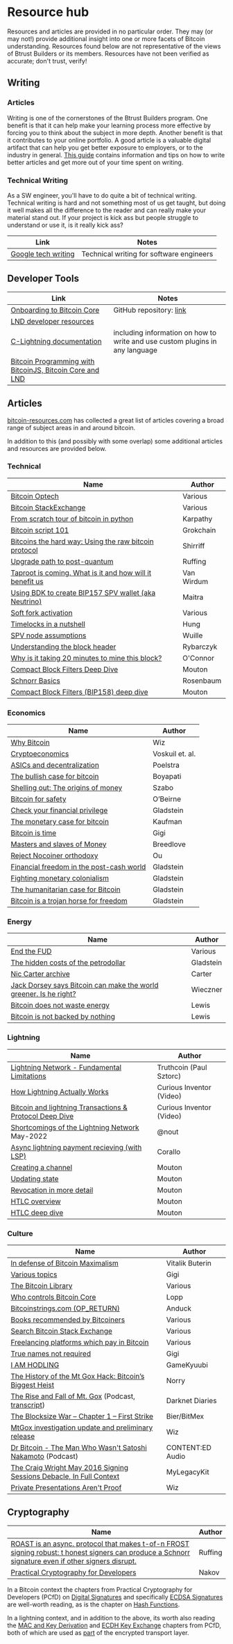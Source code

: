 # Resource hub

Resources and articles are provided in no particular order. They may (or may not!) provide additional insight into one or more facets of Bitcoin understanding. Resources found below are not representative of the views of Btrust Builders or its members. Resources have not been verified as accurate; don't trust, verify!

## Writing

### Articles

Writing is one of the cornerstones of the Btrust Builders program. One benefit is that it can help make your learning process more effective by forcing you to think about the subject in more depth. Another benefit is that it contributes to your online portfolio. A good article is a valuable digital artifact that can help you get better exposure to employers, or to the industry in general. [This guide](../writing-guidelines.md) contains information and tips on how to write better articles and get more out of your time spent on writing.

### Technical Writing

As a SW engineer, you'll have to do quite a bit of technical writing. Technical writing is hard and not something most of us get taught, but doing it well makes all the difference to the reader and can really make your material stand out. If your project is kick ass but people struggle to understand or use it, is it really kick ass?

| **Link**                                                                   | **Notes**                                |
| -------------------------------------------------------------------------- | ---------------------------------------- |
| [Google tech writing](https://developers.google.com/tech-writing/overview) | Technical writing for software engineers |

## Developer Tools

| **Link**                                                                                                                   | **Notes**                                                                              |
| -------------------------------------------------------------------------------------------------------------------------- | -------------------------------------------------------------------------------------- |
| [Onboarding to Bitcoin Core](https://obc.256k1.dev/)                                                                       | GitHub repository: [link](https://github.com/chaincodelabs/onboarding-to-bitcoin-core) |
| [LND developer resources](https://docs.lightning.engineering/)                                                             |                                                                                        |
| [C-Lightning documentation](https://lightning.readthedocs.io/)                                                             | including information on how to write and use custom plugins in any language           |
| [Bitcoin Programming with BitcoinJS, Bitcoin Core and LND](https://bitcoinjs-guide.bitcoin-studio.com/bitcoinjs-guide/v5/) |                                                                                        |

## Articles

[bitcoin-resources.com](https://bitcoin-resources.com/articles/) has collected a great list of articles covering a broad range of subject areas in and around bitcoin.

In addition to this (and possibly with some overlap) some additional articles and resources are provided below.

### Technical

| **Name**                                                                                                                                                 | **Author** |
| -------------------------------------------------------------------------------------------------------------------------------------------------------- | ---------- |
| [Bitcoin Optech](https://bitcoinops.org/en/topics/)                                                                                                      | Various    |
| [Bitcoin StackExchange](https://bitcoin.stackexchange.com/)                                                                                              | Various    |
| [From scratch tour of bitcoin in python](https://karpathy.github.io/2021/06/21/blockchain/)                                                              | Karpathy   |
| [Bitcoin script 101](https://bitcoindev.network/bitcoin-script-101/)                                                                                     | Grokchain  |
| [Bitcoins the hard way: Using the raw bitcoin protocol](https://www.righto.com/2014/02/bitcoins-hard-way-using-raw-bitcoin.html)                         | Shirriff   |
| [Upgrade path to post-quantum](https://gist.github.com/harding/bfd094ab488fd3932df59452e5ec753f)                                                         | Ruffing    |
| [Taproot is coming. What is it and how will it benefit us](https://bitcoinmagazine.com/technical/taproot-coming-what-it-and-how-it-will-benefit-bitcoin) | Van Wirdum |
| [Using BDK to create BIP157 SPV wallet (aka Neutrino)](https://bitcoindevkit.org/blog/2021/06/using-bdk-to-create-bip157-spv-wallet-aka-neutrino/)       | Maitra     |
| [Soft fork activation](https://deploy-preview-531--bitcoinops.netlify.app/en/topics/soft-fork-activation/)                                               | Various    |
| [Timelocks in a nutshell](https://medium.com/@RobinHung/bitcoin-timelocks-in-a-nutshell-4c95aafc7a59)                                                    | Hung       |
| [SPV node assumptions](https://www.reddit.com/r/BitcoinBeginners/comments/3eq3y7/full\_node\_question/ctk4lnd/)                                          | Wuille     |
| [Understanding the block header](https://medium.com/fcats-blockchain-incubator/understanding-the-bitcoin-blockchain-header-a2b0db06b515)                 | Rybarczyk  |
| [Why is it taking 20 minutes to mine this block?](https://r6.ca/blog/20180225T160548Z.html)                                                              | O'Connor   |
| [Compact Block Filters Deep Dive](https://bitcoin-dev.blog/blog/bip158-deep-dive/)                                                                       | Mouton     |
| [Schnorr Basics](https://bitcoin-dev.blog/blog/schnorr-basics/)                                                                                          | Rosenbaum  |
| [Compact Block Filters (BIP158) deep dive](https://ellemouton.com/posts/bip158/)                                                                         | Mouton     |

### Economics

| **Name**                                                                                                                                   | **Author**      |
| ------------------------------------------------------------------------------------------------------------------------------------------ | --------------- |
| [Why Bitcoin](https://medium.com/@wiz/why-bitcoin-359ada12629e)                                                                            | Wiz             |
| [Cryptoeconomics](https://github.com/libbitcoin/libbitcoin-system/wiki/Cryptoeconomics)                                                    | Voskuil et. al. |
| [ASICs and decentralization](https://download.wpsoftware.net/bitcoin/asic-faq.pdf)                                                         | Poelstra        |
| [The bullish case for bitcoin](https://vijayboyapati.medium.com/the-bullish-case-for-bitcoin-6ecc8bdecc1)                                  | Boyapati        |
| [Shelling out: The origins of money](https://nakamotoinstitute.org/shelling-out/)                                                          | Szabo           |
| [Bitcoin for safety](https://jameso.be/2019/08/24/bitcoin-is-for-this.html)                                                                | O’Beirne        |
| [Check your financial privilege](https://bitcoinmagazine.com/culture/check-your-financial-privilege)                                       | Gladstein       |
| [The monetary case for bitcoin](https://medium.com/coinmonks/the-monetary-case-for-bitcoin-778cd51ff272)                                   | Kaufman         |
| [Bitcoin is time](https://dergigi.com/2021/01/14/bitcoin-is-time/)                                                                         | Gigi            |
| [Masters and slaves of Money](https://breedlove22.medium.com/masters-and-slaves-of-money-255ecc93404f)                                     | Breedlove       |
| [Reject Nocoiner orthodoxy](https://elaineou.com/2018/10/10/reject-nocoiner-orthodoxy/)                                                    | Ou              |
| [Financial freedom in the post-cash world](https://www.cato.org/cato-journal/spring/summer-2021/financial-freedom-privacy-post-cash-world) | Gladstein       |
| [Fighting monetary colonialism](https://bitcoinmagazine.com/culture/bitcoin-a-currency-of-decolonization)                                  | Gladstein       |
| [The humanitarian case for Bitcoin](https://bitcoinmagazine.com/culture/bitcoin-is-humanitarian-and-environmental)                         | Gladstein       |
| [Bitcoin is a trojan horse for freedom](https://bitcoinmagazine.com/culture/bitcoin-is-a-trojan-horse-for-freedom)                         | Gladstein       |

### Energy

| **Name**                                                                                                                                                                   | **Author** |
| -------------------------------------------------------------------------------------------------------------------------------------------------------------------------- | ---------- |
| [End the FUD](https://endthefud.org/)                                                                                                                                      | Various    |
| [The hidden costs of the petrodollar](https://bitcoinmagazine.com/culture/the-hidden-costs-of-the-petrodollar)                                                             | Gladstein  |
| [Nic Carter archive](https://niccarter.info/)                                                                                                                              | Carter     |
| [Jack Dorsey says Bitcoin can make the world greener. Is he right?](https://nymag.com/intelligencer/2021/05/jack-dorsey-says-bitcoin-is-climate-friendly-is-he-right.html) | Wieczner   |
| [Bitcoin does not waste energy](https://unchained.com/blog/bitcoin-does-not-waste-energy/)                                                                                 | Lewis      |
| [Bitcoin is not backed by nothing](https://unchained.com/blog/bitcoin-is-not-backed-by-nothing/)                                                                           | Lewis      |

### Lightning

| **Name**                                                                                                                           | **Author**               |
| ---------------------------------------------------------------------------------------------------------------------------------- | ------------------------ |
| [Lightning Network - Fundamental Limitations](http://www.truthcoin.info/blog/lightning-limitations/)                               | Truthcoin (Paul Sztorc)  |
| [How Lightning Actually Works](https://www.youtube.com/watch?v=yKdK-7AtAMQ)                                                        | Curious Inventor (Video) |
| [Bitcoin and lightning Transactions & Protocol Deep Dive](https://youtu.be/to8XItlplac)                                            | Curious Inventor (Video) |
| [Shortcomings of the Lightning Network](https://stacker.news/items/26339) May-2022                                                 | @nout                    |
| [Async lightning payment recieving (with LSP)](https://lists.linuxfoundation.org/pipermail/lightning-dev/2021-October/003307.html) | Corallo                  |
| [Creating a channel](https://ellemouton.com/posts/creating-a-channel/)                                                             | Mouton                   |
| [Updating state](https://ellemouton.com/posts/updating-state/)                                                                     | Mouton                   |
| [Revocation in more detail](https://ellemouton.com/posts/revocation/)                                                              | Mouton                   |
| [HTLC overview](https://ellemouton.com/posts/htlc/)                                                                                | Mouton                   |
| [HTLC deep dive](https://ellemouton.com/posts/htlc-deep-dive/)                                                                     | Mouton                   |

### Culture

| **Name**                                                                                                                                                                              | **Author**       |
| ------------------------------------------------------------------------------------------------------------------------------------------------------------------------------------- | ---------------- |
| [In defense of Bitcoin Maximalism](https://vitalik.ca/general/2022/04/01/maximalist.html)                                                                                             | Vitalik Buterin  |
| [Various topics](https://dergigi.com/words/)                                                                                                                                          | Gigi             |
| [The Bitcoin Library](https://casebitcoin.com/library)                                                                                                                                | Various          |
| [Who controls Bitcoin Core](https://blog.lopp.net/who-controls-bitcoin-core-/)                                                                                                        | Lopp             |
| [Bitcoinstrings.com (OP\_RETURN)](https://bitcoinstrings.com/)                                                                                                                        | Anduck           |
| [Books recommended by Bitcoiners](https://www.bitcoinerbooks.com/)                                                                                                                    | Various          |
| [Search Bitcoin Stack Exchange](https://bitcoin.stackexchange.com/search?q=%s)                                                                                                        | Various          |
| [Freelancing platforms which pay in Bitcoin](https://cointastical.medium.com/freelancing-platforms-which-pay-in-bitcoin-e38be56166df)                                                 | Various          |
| [True names not required](https://dergigi.com/2020/07/21/true-names-not-required/)                                                                                                    | Gigi             |
| [I AM HODLING](https://bitcointalk.org/index.php?topic=375643.0)                                                                                                                      | GameKyuubi       |
| [The History of the Mt Gox Hack: Bitcoin’s Biggest Heist](https://blockonomi.com/mt-gox-hack/)                                                                                        | Norry            |
| [The Rise and Fall of Mt. Gox](https://darknetdiaries.com/episode/9/) (Podcast, [transcript](https://darknetdiaries.com/transcript/9/))                                               | Darknet Diaries  |
| [The Blocksize War – Chapter 1 – First Strike](https://blog.bitmex.com/the-blocksize-war-chapter-1-first-strike/)                                                                     | Bier/BitMex      |
| [MtGox investigation update and preliminary release](https://blog.wizsec.jp/2015/02/mtgox-investigation-release.html)                                                                 | Wiz              |
| [Dr Bitcoin - The Man Who Wasn't Satoshi Nakamoto](https://anchor.fm/dr-bitcoin) (Podcast)                                                                                            | CONTENT:ED Audio |
| [The Craig Wright May 2016 Signing Sessions Debacle, In Full Context](https://mylegacykit.medium.com/the-craig-wright-may-2016-signing-sessions-debacle-in-full-context-338e2b316310) | MyLegacyKit      |
| [Private Presentations Aren't Proof](https://blog.wizsec.jp/2021/07/ppap.html)                                                                                                        | Wiz              |

## Cryptography

| **Name**                                                                                                                                                                                                               | **Author** |
| ---------------------------------------------------------------------------------------------------------------------------------------------------------------------------------------------------------------------- | ---------- |
| [ROAST is an async. protocol that makes t-of-n FROST signing robust: t honest signers can produce a Schnorr signature even if other signers disrupt.](https://twitter.com/real\_or\_random/status/1523964246945636352) | Ruffing    |
| [Practical Cryptography for Developers](https://cryptobook.nakov.com/)                                                                                                                                                 | Nakov      |

In a Bitcoin context the chapters from Practical Cryptography for Developers (PCfD) on [Digital Signatures](https://cryptobook.nakov.com/digital-signatures) and specifically [ECDSA Signatures](https://cryptobook.nakov.com/digital-signatures/ecdsa-sign-verify-messages) are well-worth reading, as is the chapter on [Hash Functions](https://cryptobook.nakov.com/cryptographic-hash-functions).

In a lightning context, and in addition to the above, its worth also reading the [MAC and Key Derivation](https://cryptobook.nakov.com/mac-and-key-derivation) and [ECDH Key Exchange](https://cryptobook.nakov.com/asymmetric-key-ciphers/ecdh-key-exchange) chapters from PCfD, both of which are used as [part](https://github.com/lightning/bolts/blob/master/08-transport.md#cryptographic-messaging-overview) of the encrypted transport layer.
